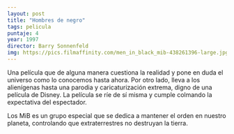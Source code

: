```yaml
---
layout: post
title: "Hombres de negro"
tags: pelicula
puntaje: 4
year: 1997
director: Barry Sonnenfeld
img: https://pics.filmaffinity.com/men_in_black_mib-438261396-large.jpg
---
```


Una película que de alguna manera cuestiona la realidad y pone en duda el universo como lo conocemos hasta ahora. Por otro lado, lleva a los alienígenas hasta una parodia y caricaturización extrema, digno de una película de Disney. La película se ríe de sí misma y cumple colmando la expectativa del espectador.

Los MiB es un grupo especial que se dedica a mantener el orden en nuestro planeta, controlando que extraterrestres no destruyan la tierra.



 
